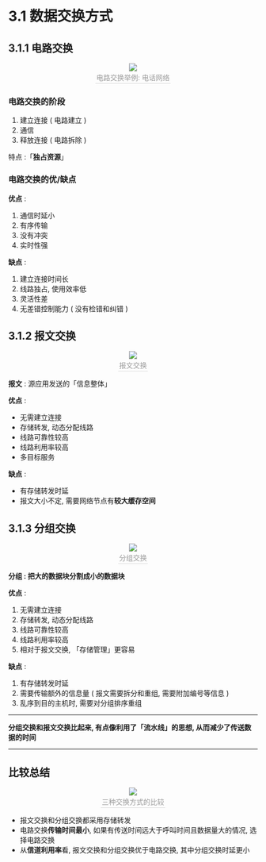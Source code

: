 # 3.1 数据交换方式

## 3.1.1 电路交换

<center><img src="https://youpai.roccoshi.top/img/20200711143306.png"><br><div style="border-bottom: 1px solid #d9d9d9;display: inline-block;color: #999;    padding: 2px;">电路交换举例: 电话网络</div> </center>

### 电路交换的阶段

1. 建立连接 ( 电路建立 ) 
2. 通信
3. 释放连接 ( 电路拆除 )

特点 :「**独占资源**」 

### 电路交换的优/缺点

**优点** : 

1. 通信时延小
2. 有序传输
3. 没有冲突
4. 实时性强

**缺点** : 

1. 建立连接时间长
2. 线路独占, 使用效率低
3. 灵活性差
4. 无差错控制能力 ( 没有检错和纠错 )



## 3.1.2 报文交换 

<center><img src="https://youpai.roccoshi.top/img/20200711144040.png"><br><div style="border-bottom: 1px solid #d9d9d9;display: inline-block;color: #999;    padding: 2px;">报文交换</div> </center>

**报文** : 源应用发送的「信息整体」

**优点** : 

- 无需建立连接 
- 存储转发, 动态分配线路
- 线路可靠性较高
- 线路利用率较高
- 多目标服务

 **缺点** : 

- 有存储转发时延
- 报文大小不定, 需要网络节点有**较大缓存空间**

## 3.1.3 分组交换

<center><img src="https://youpai.roccoshi.top/img/20200711144643.png"><br><div style="border-bottom: 1px solid #d9d9d9;display: inline-block;color: #999;    padding: 2px;">分组交换</div> </center>

**分组 : 把大的数据块分割成小的数据块**

**优点** : 

1. 无需建立连接
2. 存储转发, 动态分配线路
3. 线路可靠性较高
4. 线路利用率较高
5. 相对于报文交换, 「存储管理」更容易

**缺点** : 

1. 有存储转发时延
2. 需要传输额外的信息量 ( 报文需要拆分和重组, 需要附加编号等信息 )
3. 乱序到目的主机时, 需要对分组排序重组



------

**分组交换和报文交换比起来, 有点像利用了「流水线」的思想, 从而减少了传送数据的时间**

-----

## 比较总结

<center><img src="https://youpai.roccoshi.top/img/20200711150058.png"><br><div style="border-bottom: 1px solid #d9d9d9;display: inline-block;color: #999;    padding: 2px;">三种交换方式的比较</div> </center>

- 报文交换和分组交换都采用存储转发
- 电路交换**传输时间最小**, 如果有传送时间远大于呼叫时间且数据量大的情况, 选择电路交换
- 从**信道利用率**看, 报文交换和分组交换优于电路交换, 其中分组交换时延更小







